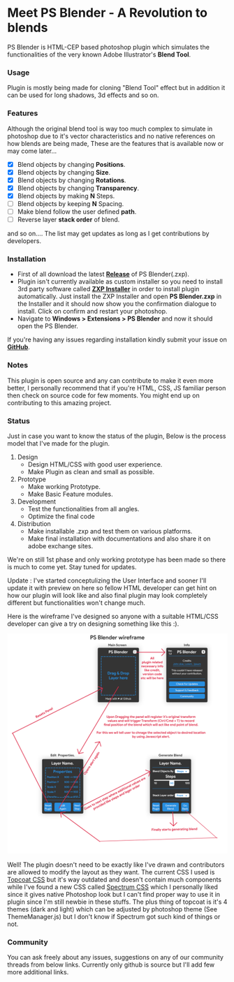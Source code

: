 # Meet PS Blender - A Revolution to blends

PS Blender is HTML-CEP based photoshop plugin which simulates the functionalities of the very known Adobe Illustrator's **Blend Tool**.

### Usage

Plugin is mostly being made for cloning "Blend Tool" effect but in addition it can be used for long shadows, 3d effects and so on.

### Features

 Although the original blend tool is way too much complex to simulate in photoshop due to it's vector characteristics and no native references on how blends are being made, These are the features that is available now or may come later...
 
- [x]  Blend objects by changing **Positions**.
- [x]  Blend objects by changing **Size**.
- [x]  Blend objects by changing **Rotations**.
- [x]  Blend objects by changing **Transparency**.
- [x]  Blend objects by making **N** Steps.
- [ ]  Blend objects by keeping **N** Spacing.
- [ ]  Make blend follow the user defined **path**.
- [ ]  Reverse layer **stack order** of blend.

and so on.... The list may get updates as long as I get contributions by developers.

### Installation

* First of all download the latest [**Release**](https://github.com/Mr0nline/PS-Blender/releases) of PS Blender(.zxp).
* Plugin isn't currently available as custom installer so you need to install 3rd party software called [**ZXP Installer**](https://aescripts.com/learn/zxp-installer/) in order to install plugin automatically. Just install the ZXP Installer and open **PS Blender.zxp** in the Installer and it should now show you the confirmation dialogue to install. Click on confirm and restart your photoshop.
* Navigate to **Windows > Extensions > PS Blender** and now it should open the PS Blender.

If you're having any issues regarding installation kindly submit your issue on [**GitHub**](https://github.com/Mr0nline/PS-Blender/issues).

### Notes

This plugin is open source and any can contribute to make it even more better, I personally recommend that if you're HTML, CSS, JS familiar person then check on source code for few moments. You might end up on contributing to this amazing project.

### Status

Just in case you want to know the status of the plugin, Below is the process model that I've made for the plugin.
1. Design
    * Design HTML/CSS with good user experience.
    * Make Plugin as clean and small as possible.
2. Prototype
    * Make working Prototype.
    * Make Basic Feature modules.
3. Development
    * Test the functionalities from all angles.
    * Optimize the final code
4. Distribution
    * Make installable .zxp and test them on various platforms.
    * Make final installation with documentations and also share it on adobe exchange sites.

We're on still 1st phase and only working prototype has been made so there is much to come yet. Stay tuned for updates.

Update : I've started conceptulizing the User Interface and sooner I'll update it with preview on here so fellow HTML developer can get hint on how our plugin will look like and also final plugin may look completely different but functionalities won't change much.

Here is the wireframe I've designed so anyone with a suitable HTML/CSS developer can give a try on designing something like this :).

![Plugin Wireframe](/extra_assets/PS_Blender_Wireframe.png)

Well! The plugin doesn't need to be exactly like I've drawn and contributors are allowed to modify the layout as they want. The current CSS I used is [Topcoat CSS](http://topcoat.io/topcoat/) but it's way outdated and doesn't contain much components while I've found a new CSS called [Spectrum CSS](https://opensource.adobe.com/spectrum-css/components/actionbar/) which I personally liked since it gives native Photoshop look but I can't find proper way to use it in plugin since I'm still newbie in these stuffs. The plus thing of topcoat is it's 4 themes (dark and light) which can be adjusted by photoshop theme (See ThemeManager.js) but I don't know if Spectrum got such kind of things or not.

### Community

You can ask freely about any issues, suggestions on any of our community threads from below links.
Currently only github is source but I'll add few more additional links.